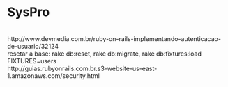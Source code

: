 
# SysPro
<br/>
http://www.devmedia.com.br/ruby-on-rails-implementando-autenticacao-de-usuario/32124
<br>
resetar a base: rake db:reset, rake db:migrate, rake db:fixtures:load FIXTURES=users
<br>
http://guias.rubyonrails.com.br.s3-website-us-east-1.amazonaws.com/security.html
